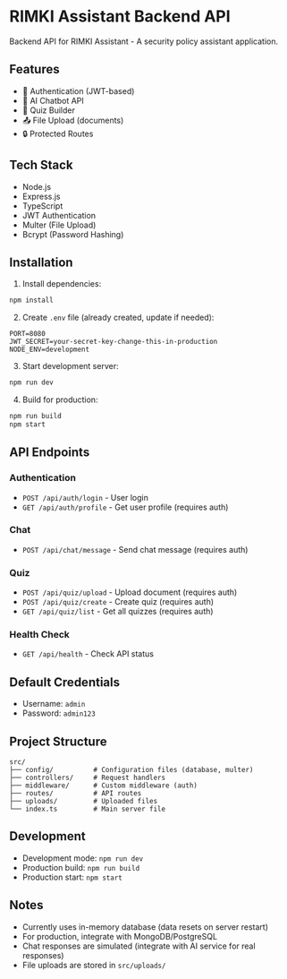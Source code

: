 # RIMKI Assistant Backend API

Backend API for RIMKI Assistant - A security policy assistant application.

## Features

- 🔐 Authentication (JWT-based)
- 💬 AI Chatbot API
- 📝 Quiz Builder
- 📤 File Upload (documents)
- 🔒 Protected Routes

## Tech Stack

- Node.js
- Express.js
- TypeScript
- JWT Authentication
- Multer (File Upload)
- Bcrypt (Password Hashing)

## Installation

1. Install dependencies:
```bash
npm install
```

2. Create `.env` file (already created, update if needed):
```env
PORT=8080
JWT_SECRET=your-secret-key-change-this-in-production
NODE_ENV=development
```

3. Start development server:
```bash
npm run dev
```

4. Build for production:
```bash
npm run build
npm start
```

## API Endpoints

### Authentication
- `POST /api/auth/login` - User login
- `GET /api/auth/profile` - Get user profile (requires auth)

### Chat
- `POST /api/chat/message` - Send chat message (requires auth)

### Quiz
- `POST /api/quiz/upload` - Upload document (requires auth)
- `POST /api/quiz/create` - Create quiz (requires auth)
- `GET /api/quiz/list` - Get all quizzes (requires auth)

### Health Check
- `GET /api/health` - Check API status

## Default Credentials

- Username: `admin`
- Password: `admin123`

## Project Structure

```
src/
├── config/          # Configuration files (database, multer)
├── controllers/     # Request handlers
├── middleware/      # Custom middleware (auth)
├── routes/          # API routes
├── uploads/         # Uploaded files
└── index.ts         # Main server file
```

## Development

- Development mode: `npm run dev`
- Production build: `npm run build`
- Production start: `npm start`

## Notes

- Currently uses in-memory database (data resets on server restart)
- For production, integrate with MongoDB/PostgreSQL
- Chat responses are simulated (integrate with AI service for real responses)
- File uploads are stored in `src/uploads/`
